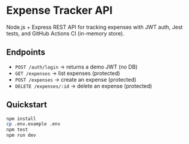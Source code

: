 # Expense Tracker API

Node.js + Express REST API for tracking expenses with JWT auth, Jest tests, and GitHub Actions CI (in-memory store).

## Endpoints
- `POST /auth/login` → returns a demo JWT (no DB)
- `GET /expenses` → list expenses (protected)
- `POST /expenses` → create an expense (protected)
- `DELETE /expenses/:id` → delete an expense (protected)

## Quickstart
```bash
npm install
cp .env.example .env
npm test
npm run dev
